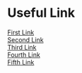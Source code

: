 # Useful Link

[First Link](https://github.com/smartlin5228/CCA175) <br />
[Second Link](https://github.com/AleNegrini/CCA131-Required-Skills) <br />
[Third Link](https://github.com/xuezhizeng/CCA175-Exam-Preparation) <br />
[Fourth Link](https://github.com/smartlin5228/CCA175) <br />
[Fifth Link](https://github.com/rkcharlie/cloudera-cca175) <br />
